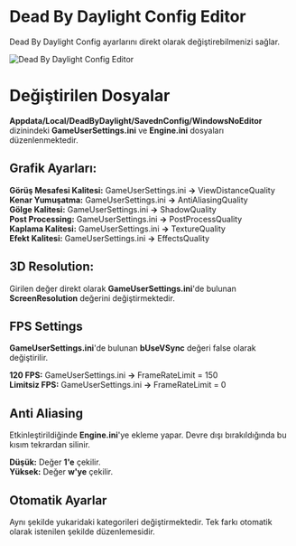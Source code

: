 # Dead By Daylight Config Editor
Dead By Daylight Config ayarlarını direkt olarak değiştirebilmenizi sağlar.

![Dead By Daylight Config Editor](https://media.discordapp.net/attachments/490508014026096650/894643165829660743/unknown.png) 

# Değiştirilen Dosyalar

**Appdata/Local/DeadByDaylight/SavednConfig/WindowsNoEditor** dizinindeki **GameUserSettings.ini** ve **Engine.ini** dosyaları düzenlenmektedir. 

## Grafik Ayarları:
**Görüş Mesafesi Kalitesi:** GameUserSettings.ini **->** ViewDistanceQuality  
**Kenar Yumuşatma:** GameUserSettings.ini **->** AntiAliasingQuality  
**Gölge Kalitesi:** GameUserSettings.ini **->** ShadowQuality  
**Post Processing:** GameUserSettings.ini **->** PostProcessQuality  
**Kaplama Kalitesi:** GameUserSettings.ini **->** TextureQuality  
**Efekt Kalitesi:** GameUserSettings.ini **->** EffectsQuality  

## 3D Resolution:
Girilen değer direkt olarak **GameUserSettings.ini**'de bulunan **ScreenResolution** değerini değiştirmektedir.

## FPS Settings
**GameUserSettings.ini**'de bulunan **bUseVSync** değeri false olarak değiştirilir.  

**120 FPS:** GameUserSettings.ini **->** FrameRateLimit = 150  
**Limitsiz FPS:** GameUserSettings.ini **->** FrameRateLimit = 0  

## Anti Aliasing
Etkinleştirildiğinde **Engine.ini**'ye ekleme yapar. Devre dışı bırakıldığında bu kısım tekrardan silinir.

**Düşük:** Değer **1'e** çekilir.  
**Yüksek:** Değer **w'ye** çekilir.

## Otomatik Ayarlar
Aynı şekilde yukaridaki kategorileri değiştirmektedir. Tek farkı otomatik olarak istenilen şekilde düzenlemesidir. 
